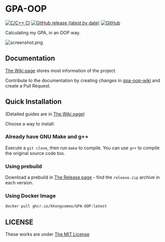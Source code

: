 # GPA-OOP

[![C/C++ CI](https://github.com/khongsomeo/GPA-OOP/actions/workflows/c-cpp.yml/badge.svg)](https://github.com/khongsomeo/GPA-OOP/actions/workflows/c-cpp.yml)
[![GitHub release (latest by date)](https://img.shields.io/github/v/release/khongsomeo/GPA-OOP?label=Latest%20version&style=flat-square)](https://github.com/khongsomeo/GPA-OOP/releases)
[![GitHub](https://img.shields.io/github/license/khongsomeo/GPA-OOP?style=flat-square)](https://github.com/khongsomeo/GPA-OOP/blob/main/LICENSE)

Calculating my GPA, in an OOP way.

![screenshot.png](screenshot.png)

## Documentation

[The Wiki page](https://github.com/khongsomeo/GPA-OOP/wiki) stores most information of the project.

Contribute to the documentation by creating changes in [gpa-oop-wiki](https://github.com/khongsomeo/gpa-oop-wiki) and create a Pull Request.

## Quick Installation

(Detailed guides are in [The Wiki page](https://github.com/khongsomeo/GPA-OOP/wiki))

Choose a way to install:

### Already have GNU Make and g++

Execute a `git clone`, then run `make` to compile. You can use `g++` to compile the original source code too.

### Using prebuild

Download a prebuild in [The Release page](https://github.com/khongsomeo/GPA-OOP/releases) - find the `release.zip` archive in each version.

### Using Docker Image

```bash
docker pull ghcr.io/khongsomeo/GPA-OOP:latest
```

## LICENSE

These works are under [The MIT License](LICENSE)
